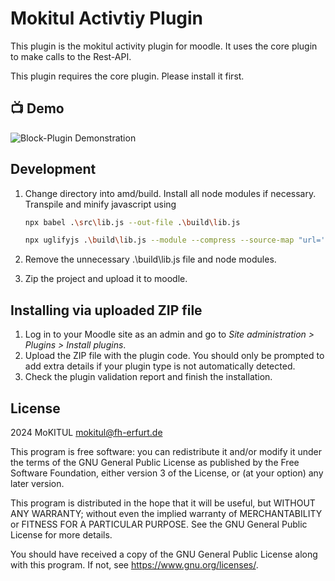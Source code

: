 # Mokitul Activtiy Plugin

This plugin is the mokitul activity plugin for moodle. It uses the core plugin to make calls to the Rest-API.

This plugin requires the core plugin. Please install it first.

## 📺 Demo

![Block-Plugin Demonstration](https://github.com/MoKITUL-FH-Erfurt/meta-mokitul/blob/main/assets/block_plugin_demo.gif)

## Development

1. Change directory into amd/build. Install all node modules if necessary. Transpile and minify javascript using 

    ```bash
    npx babel .\src\lib.js --out-file .\build\lib.js
    ```

    ```bash
    npx uglifyjs .\build\lib.js --module --compress --source-map "url='build/lib.min.js.map', includeSources" --output .\build\lib.min.js
    ```

2. Remove the unnecessary .\build\lib.js file and node modules.

3. Zip the project and upload it to moodle.

## Installing via uploaded ZIP file ##

1. Log in to your Moodle site as an admin and go to _Site administration >
   Plugins > Install plugins_.
2. Upload the ZIP file with the plugin code. You should only be prompted to add
   extra details if your plugin type is not automatically detected.
3. Check the plugin validation report and finish the installation.

## License ##

2024 MoKITUL <mokitul@fh-erfurt.de>

This program is free software: you can redistribute it and/or modify it under
the terms of the GNU General Public License as published by the Free Software
Foundation, either version 3 of the License, or (at your option) any later
version.

This program is distributed in the hope that it will be useful, but WITHOUT ANY
WARRANTY; without even the implied warranty of MERCHANTABILITY or FITNESS FOR A
PARTICULAR PURPOSE.  See the GNU General Public License for more details.

You should have received a copy of the GNU General Public License along with
this program.  If not, see <https://www.gnu.org/licenses/>.

